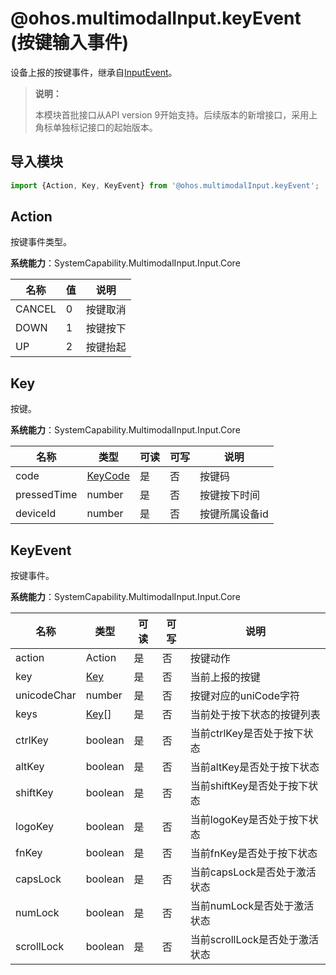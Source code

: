 # @ohos.multimodalInput.keyEvent (按键输入事件)

设备上报的按键事件，继承自[InputEvent](./js-apis-inputevent.md)。

>  **说明：**
>
> 本模块首批接口从API version 9开始支持。后续版本的新增接口，采用上角标单独标记接口的起始版本。

## 导入模块

```js
import {Action, Key, KeyEvent} from '@ohos.multimodalInput.keyEvent';
```

## Action

按键事件类型。

**系统能力**：SystemCapability.MultimodalInput.Input.Core

| 名称   | 值  | 说明     |
| ------ | ------- | -------- |
| CANCEL | 0    | 按键取消 |
| DOWN   | 1    | 按键按下 |
| UP     | 2    | 按键抬起 |

## Key

按键。

**系统能力**：SystemCapability.MultimodalInput.Input.Core

| 名称        | 类型 | 可读 | 可写 | 说明           |
| ----------- | -------- | ---- | ---- | -------------- |
| code        | [KeyCode](js-apis-keycode.md#keycode)  | 是   | 否   | 按键码         |
| pressedTime | number   | 是   | 否   | 按键按下时间 |
| deviceId    | number   | 是   | 否   | 按键所属设备id   |

## KeyEvent

按键事件。

**系统能力**：SystemCapability.MultimodalInput.Input.Core

| 名称        | 类型 | 可读 | 可写 | 说明                           |
| ----------- | -------- | ---- | ---- | ------------------------------ |
| action      | Action   | 是   | 否   | 按键动作                       |
| key         | [Key](#key)      | 是   | 否   | 当前上报的按键             |
| unicodeChar | number   | 是   | 否   | 按键对应的uniCode字符          |
| keys        | [Key](#key)[]    | 是   | 否   | 当前处于按下状态的按键列表     |
| ctrlKey     | boolean  | 是   | 否   | 当前ctrlKey是否处于按下状态    |
| altKey      | boolean  | 是   | 否   | 当前altKey是否处于按下状态     |
| shiftKey    | boolean  | 是   | 否   | 当前shiftKey是否处于按下状态   |
| logoKey     | boolean  | 是   | 否   | 当前logoKey是否处于按下状态    |
| fnKey       | boolean  | 是   | 否   | 当前fnKey是否处于按下状态      |
| capsLock    | boolean  | 是   | 否   | 当前capsLock是否处于激活状态   |
| numLock     | boolean  | 是   | 否   | 当前numLock是否处于激活状态    |
| scrollLock  | boolean  | 是   | 否   | 当前scrollLock是否处于激活状态 |
